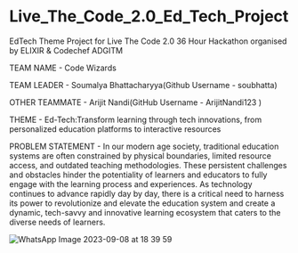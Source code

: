 # Live_The_Code_2.0_Ed_Tech_Project

EdTech Theme Project for Live The Code 2.0 36 Hour Hackathon organised by ELIXIR &amp;  Codechef ADGITM

TEAM NAME - Code Wizards

TEAM LEADER - Soumalya Bhattacharyya(Github Username - soubhatta)

OTHER TEAMMATE - Arijit Nandi(GitHub Username - ArijitNandi123 )

THEME - Ed-Tech:Transform learning through tech innovations, from personalized education platforms to interactive resources

PROBLEM STATEMENT - In our modern age society, traditional education systems are often constrained by physical boundaries, limited resource access, and outdated teaching methodologies. These persistent challenges and obstacles hinder the potentiality of learners and educators to fully engage with the learning process and experiences. As technology continues to advance rapidly day by day, there is a critical need to harness its power to revolutionize and elevate the education system and create a dynamic, tech-savvy and innovative learning ecosystem that caters to the diverse needs of learners.


![WhatsApp Image 2023-09-08 at 18 39 59](https://github.com/soubhatta/Bharat-Codepedia-Ed_Tech-Project/assets/122465630/ef8302ce-c2fe-4e98-992e-9bf6567d7d63)
